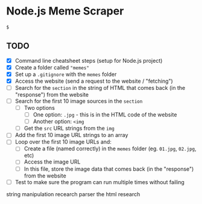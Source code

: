 # Node.js Meme Scraper

```bash
$
```

## TODO

- [x] Command line cheatsheet steps (setup for Node.js project)
- [x] Create a folder called `"memes"`
- [x] Set up a `.gitignore` with the `memes` folder
- [x] Access the website (send a request to the website / "fetching")
- [ ] Search for the `section` in the string of HTML that comes back (in the "response") from the website
- [ ] Search for the first 10 image sources in the `section`
  - [ ] Two options
    - [ ] One option: `.jpg` - this is in the HTML code of the website
    - [ ] Another option: `<img`
  - [ ] Get the `src` URL strings from the `img`
- [ ] Add the first 10 image URL strings to an array
- [ ] Loop over the first 10 image URLs and:
  - [ ] Create a file (named correctly) in the `memes` folder (eg. `01.jpg`, `02.jpg`, etc)
  - [ ] Access the image URL
  - [ ] In this file, store the image data that comes back (in the "response") from the website
- [ ] Test to make sure the program can run multiple times without failing

string manipulation recearch
parser the html research
